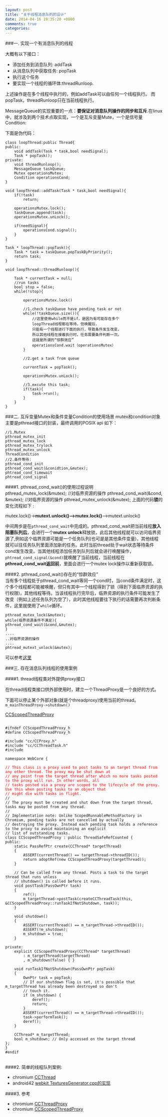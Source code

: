 ```yaml
---
layout: post
title: "关于线程消息队列的设计"
date: 2014-04-16 19:35:20 +0800
comments: true
categories: 
---
```


###一. 实现一个有消息队列的线程

大概有以下接口：  

* 添加任务到消息队列: addTask
* 从消息队列中获取任务: popTask 
* 执行这个任务
* 要实现一个线程的循环体:threadRunloop.

上述操作是在多个线程中执行的，例如addTask可以由任何一个线程执行。
而popTask，threadRunloop只在当前线程执行。

MessageQueue的实现重要的一点：**要保证对消息队列操作的同步和互斥**.在linux中，就涉及到两个技术点取实现，一个是互斥变量Mute，一个是信号量Condition:
<!--more-->
下面是伪代码：
	
	class loopThread:public Thread{
	public:
		void addTask(Task * task,bool needSignal);
		Task * popTask();
	private:
		void threadRunloop();
		MessageQueue taskQueue;
		Mutex operationsMutex;
		Condition operationsCond;
	}
	
	void loopThread::addTask(Task * task,bool needSignal){
		if(!task)
			return;
			
		operationsMutex.lock();
		taskQueue.append(task);
		operationsMutex.unLock();
		
		if(needSignal){
			operationsCond.signal();
		}
	}
    
    Task * loopThread::popTask(){
    	Task * task = taskQueue.popTaskByPriority();
    	return task;
    }
    
    void loopThread::threadRunloop(){
    	
    	Task * currentTask = null; 
    	//run tasks 
    	bool stop = false;
    	while(!stop){
    	
    		operationsMutex.lock()
    		
    		//1.check taskQueue have pending task or not
    		while(!taskQueue.size()){
    			//这里使用while而不是if，是因为有可能存在多个
    			loopThread线程都在等待，但唤醒后，
    			只能有一个线程进行下面的执行，导致条件发生改变，
    			所以其他线程在接着执行时，任务需要条件判断一次。
    			这就是所谓的“惊群效应”
    			operationsCond.wait（operationsMutex）
    		}
    		
    		//2.get a task from queue
    		
    		currentTask = popTask();
    		
    		operationsMutex.unLock();
    	
    		//3.excute this task;
    		if(task){
    			task->run();
    		}
    	}
    }


###二. 互斥变量Mutex和条件变量Condition的使用场景
mutex和condition对象主要是pthread接口的封装，最终调用的POSIX api 如下：
	
	//1.Mutex   
	pthread_mutex_init  
	pthread_mutex_lock  
	pthread_mutex_trylock  
	pthread_mutex_unlock
	ThreadCondition 
	//2.条件等待:  
	pthread_cond_init  
	pthread_cond_wait(&conidtion,&mutex);  
	phtread_cond_timewait  
	phtread_cond_signal
	
####1. pthread_cond_wait()的使用过程说明  
	pthread_mutex_lock(&mutex);
	//对临界资源的操作 
	pthread_cond_wait(&cond, &mutex);
	//对临界资源的操作 
	pthread_mutex_unlock(&mutex);
上面的代码**锁**的变化流程如下 :
	
mutex.lock()->**mutext.unlock()-->mutex.lock()**-->mutext.unlock()
	
中间两步是在`pthread_cond_wait`中完成的。pthread_cond_wait把当前线程**放入阻塞队列后**，会进行一个**mutex unlock**释放锁，此后其他线程就可以访问临界资源了,例如这个临界资源可能是一个任务队列(也可是是其他条件变量)，其他线程就可以往任务队列里面添加新的任务。此时当前thread处于wait状态等待条件cond发生改变。当其他线程添加任务到队列后就会进行唤醒操作，`phtread_cond_signal(&cond)`就唤醒了当前线程，当前线程在**pthread_cond_wait返回前**，里面会进行一个mutex lock操作以重新获取锁。

	 

####2. pthread_cond_wait()存在的“惊群效应”  
当有多个线程处于pthread_cond_wait等同一个cond时，当cond条件满足时，这个多个线程都可能被唤醒，但只有其中一个线程得到了锁（得到下面临界资源的执行权限)，其他线程等待。当该线程执行完毕后，临界资源的执行条件可能发生了改变（例如上述任务队列为空了），此时其他线程要往下执行的话需要再次判断条件，这里就使用了`while`循环。
	
	pthread_mutex_lock(&mutex);
	while(临界资源条件不满足){
	pthread_cond_wait(&cond,&mutex);
	}
	....
	..对临界资源的操作
	....
	phtread_mutext_unlock(&mutex);	

可以参考[这里](http://hi.baidu.com/yangyangye2008/item/454628450f8f7890833ae1a8)


###三. 存在消息队列线程的使用案例

####1. thread线程类对外提供proxy接口

在thread线程类接口供外部使用时，建立一个ThreadProxy是一个良好的方式。

下面可以停止某个外部对象(就是个threadproxy)使用当前的thread。
`m_mainThreadProxy->shutdown()`

[CCScopedThreadProxy](http://opensource.apple.com/source/WebCore/WebCore-1640.1/platform/graphics/chromium/cc/CCScopedThreadProxy.h)
<pre>
<code>
#ifndef CCScopedThreadProxy_h
#define CCScopedThreadProxy_h

#include "cc/CCProxy.h"
#include "cc/CCThreadTask.h"
#include <wtf/ThreadSafeRefCounted.h>

namespace WebCore {

<span style="color:red"">// This class is a proxy used to post tasks to an target thread from any other thread. The proxy may be shut down at
// any point from the target thread after which no more tasks posted to the proxy will run. In other words, all
// tasks posted via a proxy are scoped to the lifecycle of the proxy. Use this when posting tasks to an object that
// might die with tasks in flight.</span>
//
// The proxy must be created and shut down from the target thread, tasks may be posted from any thread.
//
// Implementation note: Unlike ScopedRunnableMethodFactory in Chromium, pending tasks are not cancelled by actually
// destroying the proxy. Instead each pending task holds a reference to the proxy to avoid maintaining an explicit
// list of outstanding tasks.
class CCScopedThreadProxy : public ThreadSafeRefCounted<CCScopedThreadProxy> {
public:
    static PassRefPtr<CCScopedThreadProxy> create(CCThread* targetThread)
    {
        ASSERT(currentThread() == targetThread->threadID());
        return adoptRef(new CCScopedThreadProxy(targetThread));
    }
    
    // Can be called from any thread. Posts a task to the target thread that runs unless
    // shutdown() is called before it runs.
    void postTask(PassOwnPtr<CCThread::Task> task)
    {
        ref();
        m_targetThread->postTask(createCCThreadTask(this, &CCScopedThreadProxy::runTaskIfNotShutdown, task));
    }
    
    void shutdown()
    {
        ASSERT(currentThread() == m_targetThread->threadID());
        ASSERT(!m_shutdown);
        m_shutdown = true;
    }

private:
    explicit CCScopedThreadProxy(CCThread* targetThread)
        : m_targetThread(targetThread)
        , m_shutdown(false) { }

    void runTaskIfNotShutdown(PassOwnPtr<CCThread::Task> popTask)
    {
        OwnPtr<CCThread::Task> task = popTask;
        // If our shutdown flag is set, it's possible that m_targetThread has already been destroyed so don't
        // touch it.
        if (m_shutdown) {
            deref();
            return;
        }
        ASSERT(currentThread() == m_targetThread->threadID());
        task->performTask();
        deref();
    }

    CCThread* m_targetThread;
    bool m_shutdown; // Only accessed on the target thread
};
}
#endif
</code>
</pre>
	
 

####2. 简单的线程队列案例:  

* chromium [CCThread](http://www.opensource.apple.com/source/WebCore/WebCore-1298.39/platform/graphics/chromium/cc/CCThread.cpp)
* android42 [webkit TexturesGenerator.cpp的实现](https://android.googlesource.com/platform/external/webkit/+/42326004062d6b846c3050ad03a1e80fa9db425c/Source/WebCore/platform/graphics/android/rendering/TexturesGenerator.cpp)

####3. 参考
* chromium [CCThreadProxy](https://gitorious.org/webkit-clutter/webkit-clutter/source/804b17d000553df4f01db334f97c9bd01e416716:Source/WebCore/platform/graphics/chromium/cc/CCThreadProxy.cpp#L82-348)
* chromium [CCScopedThreadProxy](http://opensource.apple.com/source/WebCore/WebCore-1640.1/platform/graphics/chromium/cc/CCScopedThreadProxy.h)